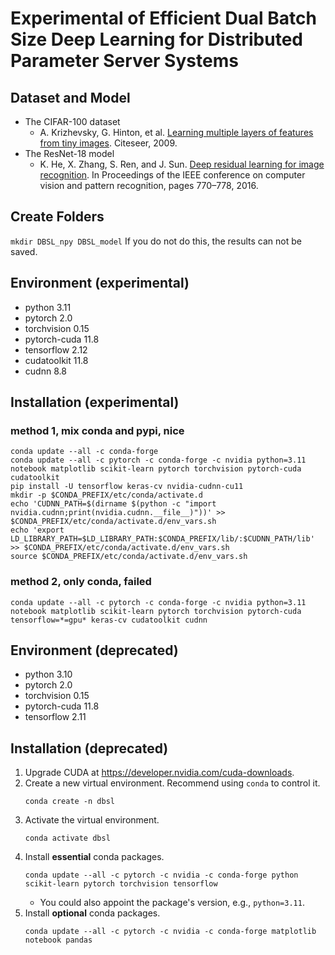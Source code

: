 # Experimental of Efficient Dual Batch Size Deep Learning for Distributed Parameter Server Systems
<!--
K. -W. Lu, P. Liu, D. -Y. Hong and J. -J. Wu, "Efficient Dual Batch Size Deep Learning for Distributed Parameter Server Systems," 2022 IEEE 46th Annual Computers, Software, and Applications Conference (COMPSAC), 2022, pp. 630-639, doi: [10.1109/COMPSAC54236.2022.00110](https://doi.org/10.1109/COMPSAC54236.2022.00110).
-->

## Dataset and Model
- The CIFAR-100 dataset
    - A. Krizhevsky, G. Hinton, et al. [Learning multiple layers of features from tiny images](https://www.cs.toronto.edu/~kriz/learning-features-2009-TR.pdf). Citeseer, 2009.
- The ResNet-18 model
    - K. He, X. Zhang, S. Ren, and J. Sun. [Deep residual learning for image recognition](https://doi.org/10.48550/arXiv.1512.03385). In Proceedings of the IEEE conference on computer vision and pattern recognition, pages 770–778, 2016.

## Create Folders
`mkdir DBSL_npy DBSL_model`
If you do not do this, the results can not be saved.

## Environment (experimental)
- python 3.11
- pytorch 2.0
- torchvision 0.15
- pytorch-cuda 11.8
- tensorflow 2.12
- cudatoolkit 11.8
- cudnn 8.8

## Installation (experimental)
### method 1, mix conda and pypi, nice
```
conda update --all -c conda-forge 
conda update --all -c pytorch -c conda-forge -c nvidia python=3.11 notebook matplotlib scikit-learn pytorch torchvision pytorch-cuda cudatoolkit
pip install -U tensorflow keras-cv nvidia-cudnn-cu11
mkdir -p $CONDA_PREFIX/etc/conda/activate.d
echo 'CUDNN_PATH=$(dirname $(python -c "import nvidia.cudnn;print(nvidia.cudnn.__file__)"))' >> $CONDA_PREFIX/etc/conda/activate.d/env_vars.sh
echo 'export LD_LIBRARY_PATH=$LD_LIBRARY_PATH:$CONDA_PREFIX/lib/:$CUDNN_PATH/lib' >> $CONDA_PREFIX/etc/conda/activate.d/env_vars.sh
source $CONDA_PREFIX/etc/conda/activate.d/env_vars.sh
```
### method 2, only conda, failed
```
conda update --all -c pytorch -c conda-forge -c nvidia python=3.11 notebook matplotlib scikit-learn pytorch torchvision pytorch-cuda tensorflow=*=gpu* keras-cv cudatoolkit cudnn
```

## Environment (deprecated)
- python 3.10
- pytorch 2.0
- torchvision 0.15
- pytorch-cuda 11.8
- tensorflow 2.11

## Installation (deprecated)
1. Upgrade CUDA at https://developer.nvidia.com/cuda-downloads.
2. Create a new virtual environment. Recommend using `conda` to control it.
    ```
    conda create -n dbsl
    ```
3. Activate the virtual environment.
    ```
    conda activate dbsl
    ```
4. Install **essential** conda packages.
    ```
    conda update --all -c pytorch -c nvidia -c conda-forge python scikit-learn pytorch torchvision tensorflow
    ```
    - You could also appoint the package's version, e.g., `python=3.11`.
5. Install **optional** conda packages.
    ```
    conda update --all -c pytorch -c nvidia -c conda-forge matplotlib notebook pandas
    ```

<!--
## DBSL
Run `DBSL.py` by:
```
python DBSL.py -a='$(serverIP)' -w=$(wordSize) -r=$(rank)
```
- You should check ufw first
  - need the permission to access any `port` of the devices
  - `ufw allow from $(deviceIP)`
  - maybe you also need to modify `/etc/hosts` and comment `127.0.0.1 localhost`
  - suck PyTorch RPC zzz...
- addres: Server IP
- world: numbers of machines on parameter server
- rank: 1~(w-1) if worker, 0 if server
- hyperparameters in code:
    - a, b: device information, get from linear regression
    - num_GPU, num_small
    - base_BS, base_LR
    - extra_time_ratio
    - rounds, threshold, gamma

## Plot Figure
Please use `Makefile` under the directory `plot`.
1. gnuplot: `make gnuplot`
2. pyplot: `make pyplot`
3. both: `make`
4. clean: `make clean`
-->